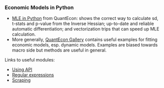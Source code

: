 ### Economic Models in Python

* [MLE in Python](http://nbviewer.jupyter.org/github/VHRanger/MLE-tutorial/blob/master/Implementing%20and%20vectorizing%20a%20Maximum%20Likelihood%20model%20with%20scipy--1.ipynb) from QuantEcon: shows the correct way to calculate sd, t-stats and p-value from the Inverse Hessian; up-to-date and reliable automatic differentiation; and vectorization trips that can speed up MLE calculation.
* More generally, [QuantEcon Gallery](https://quantecon.org/gallery) contains useful examples for fitting economic models, esp. dynamic models. Examples are biased towards macro side but methods are useful in general.



Links to useful modules:
* [Using API](http://docs.python-requests.org/en/master/user/quickstart/#make-a-request)
* [Regular expressions](https://docs.python.org/3/howto/regex.html#regex-howto)
* [Scraping](https://www.crummy.com/software/BeautifulSoup/bs4/doc/)
